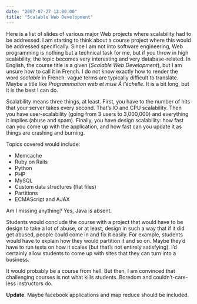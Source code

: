 ```yaml
---
date: "2007-07-27 12:00:00"
title: "Scalable Web Development"
---
```




Here is a list of slides of various major Web projects where scalability had to be addressed. I am starting to think about a course project where this would be addressed specifically. Since I am not into software engineering, Web programming is nothing but a technical task for me, but if you throw in high scalability, the topic becomes very interesting and very database-related. In English, the course title is a given (<em>Scalable Web Development</em>), but I am unsure how to call it in French. I do not know exactly how to render the word _scalable_ in French: vague terms are typically difficult to translate. Maybe a title like <em>Programmation web et mise Ã  l&rsquo;échelle</em>. It is a bit long, but it is the best I can do.

Scalability means three things, at least. First, you have to the number of hits that your server takes every second. That&rsquo;s IO and CPU scalability. Then you have user-scalability (going from 3 users to 3,000,000) and everything it implies (abuse and spam). Finally, you have design scalability: how fast can you come up with the application, and how fast can you update it as things are crashing and burning.

Topics covered would include:

- Memcache
- Ruby on Rails
- Python
- PHP
- MySQL
- Custom data structures (flat files)
- Partitions
- ECMAScript and AJAX


Am I missing anything? Yes, Java is absent.

Students would conclude the course with a project that would have to be design to take a lot of abuse, or at least, design in such a way that if it did get abused, people could come in and fix it easily. For example, students would have to explain how they would partition it and so on. Maybe they&rsquo;d have to run tests on how it scales (but that&rsquo;s not entirely satisfying). I&rsquo;d certainly allow students to come up with sites that they can turn into a business.

It would probably be a course from hell. But then, I am convinced that challenging courses is not what kills students. Boredom and couldn&rsquo;t-care-less instructors do.

__Update__. Maybe facebook applications and map reduce should be included.

